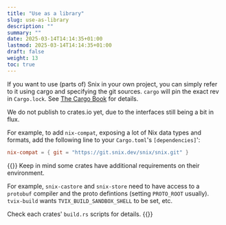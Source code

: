 ```yaml
---
title: "Use as a library"
slug: use-as-library
description: ""
summary: ""
date: 2025-03-14T14:14:35+01:00
lastmod: 2025-03-14T14:14:35+01:00
draft: false
weight: 13
toc: true
---
```


If you want to use (parts of) Snix in your own project, you can simply refer to
it using cargo and specifying the git sources. `cargo` will pin the exact rev
in `Cargo.lock`. See [The Cargo Book](https://doc.rust-lang.org/cargo/reference/specifying-dependencies.html#specifying-dependencies-from-git-repositories) for details.

We do not publish to crates.io yet, due to the interfaces still being a bit
in flux.

For example, to add `nix-compat`, exposing a lot of Nix data types and formats,
add the following line to your `Cargo.toml`'s `[dependencies]`':


```toml
nix-compat = { git = "https://git.snix.dev/snix/snix.git" }
```


{{<callout>}}
Keep in mind some crates have additional requirements on their environment.

For example, `snix-castore` and `snix-store` need to have access to a `protobuf`
compiler and the proto defintions (setting `PROTO_ROOT` usually).
`tvix-build` wants `TVIX_BUILD_SANDBOX_SHELL` to be set, etc.

Check each crates' `build.rs` scripts for details.
{{</callout>}}
